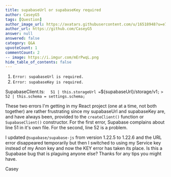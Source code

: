 ```yaml
---
title: supabaseUrl or supabaseKey required
author: CaseyG5
tags: [Question]
author_image_url: https://avatars.githubusercontent.com/u/16518948?u=e70b396d1dc50cb82533e1e9540818c96de057fe&v=4
author_url: https://github.com/CaseyG5
answer: null
answered: false
category: Q&A
upvoteCount: 1
commentCount: 2
-- image: https://i.imgur.com/mErPwqL.png
hide_table_of_contents: false
---
```


1. `Error: supabaseUrl is required.`
2. `Error: supabaseKey is required.`

SupabaseClient.ts:
`   51 | this.storageUrl = `${supabaseUrl}/storage/v1`;`
`> 52 | this.schema = settings.schema;`

These two errors I'm getting in my React project (one at a time, not both together) are rather frustrating since my supabaseUrl and supabaseKey are, and have always been, provided to the `createClient()` function or `SupabaseClient()` constructor.  For the first error, Supabase complains about line 51 in it's own file.  For the second, line 52 is a problem.

I updated `@supabase/supabase-js` from version 1.22.5 to 1.22.6 and the URL error disappeared temporarily but then I switched to using my Service key instead of my Anon key and now the KEY error has taken its place.  Is this a Supabase bug that is plaguing anyone else?  Thanks for any tips you might have.

Casey
